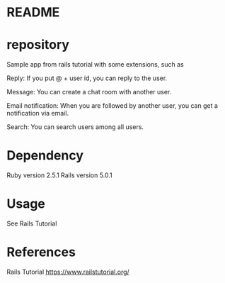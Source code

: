 # README

# repository
Sample app from rails tutorial with some extensions,
such as

Reply: If you put @ + user id, you can reply to the user.

Message: You can create a chat room with another user.

Email notification: When you are followed by another user, you can get a notification via email.

Search: You can search users among all users.

# Dependency
Ruby version 2.5.1
Rails version 5.0.1

# Usage
See Rails Tutorial

# References
Rails Tutorial https://www.railstutorial.org/
